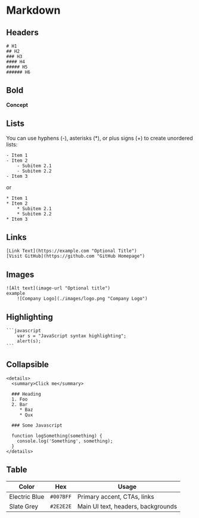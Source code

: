 # Markdown
## Headers
    # H1
    ## H2
    ### H3
    #### H4
    ##### H5
    ###### H6

## Bold 
   **Concept**
## Lists
You can use hyphens (-), asterisks (*), or plus signs (+) to create unordered lists:

    - Item 1
    - Item 2
        - Subitem 2.1
        - Subitem 2.2
    - Item 3
or

    * Item 1
    * Item 2
        * Subitem 2.1
        * Subitem 2.2
    * Item 3
## Links
    [Link Text](https://example.com "Optional Title")
    [Visit GitHub](https://github.com "GitHub Homepage")
## Images
    ![Alt text](image-url "Optional title")
    example
        ![Company Logo](./images/logo.png "Company Logo")
## Highlighting
    ```javascript
        var s = "JavaScript syntax highlighting";
        alert(s);
    ```

## Collapsible

```shell
<details>
  <summary>Click me</summary>
  
  ### Heading
  1. Foo
  2. Bar
     * Baz
     * Qux

  ### Some Javascript

  function logSomething(something) {
    console.log('Something', something);
  }
</details>

```
## Table
| Color           | Hex       | Usage                                |
|----------------|-----------|--------------------------------------|
| Electric Blue  | `#007BFF` | Primary accent, CTAs, links          |
| Slate Grey     | `#2E2E2E` | Main UI text, headers, backgrounds   |

